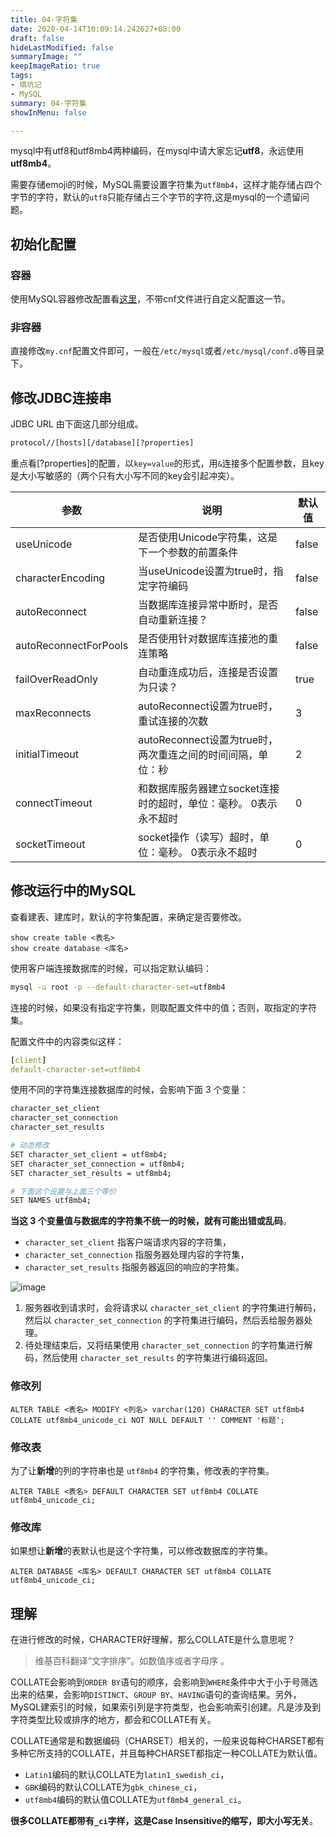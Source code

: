 ```yaml
---
title: 04-字符集
date: 2020-04-14T10:09:14.242627+08:00
draft: false
hideLastModified: false
summaryImage: ""
keepImageRatio: true
tags:
- 填坑记
- MySQL
summary: 04-字符集
showInMenu: false

---
```


mysql中有utf8和utf8mb4两种编码，在mysql中请大家忘记**utf8**，永远使用**utf8mb4**。

需要存储emoji的时候，MySQL需要设置字符集为`utf8mb4`，这样才能存储占四个字节的字符，默认的`utf8`只能存储占三个字节的字符,这是mysql的一个遗留问题。

## 初始化配置

### 容器

使用MySQL容器修改配置看[这里](../05-mysql容器配置/)，不带cnf文件进行自定义配置这一节。

### 非容器

直接修改`my.cnf`配置文件即可，一般在`/etc/mysql`或者`/etc/mysql/conf.d`等目录下。

## 修改JDBC连接串

JDBC URL 由下面这几部分组成。

```bash
protocol//[hosts][/database][?properties]
```

重点看[?properties]的配置，以`key=value`的形式，用`&`连接多个配置参数，且key是大小写敏感的（两个只有大小写不同的key会引起冲突）。

|参数|说明|默认值|
|---|---|---|
|useUnicode|是否使用Unicode字符集，这是下一个参数的前置条件|false|
|characterEncoding|当useUnicode设置为true时，指定字符编码|false|
|autoReconnect|当数据库连接异常中断时，是否自动重新连接？|false|
|autoReconnectForPools|是否使用针对数据库连接池的重连策略|false|
|failOverReadOnly|自动重连成功后，连接是否设置为只读？|true|
|maxReconnects|autoReconnect设置为true时，重试连接的次数|3|
|initialTimeout|autoReconnect设置为true时，两次重连之间的时间间隔，单位：秒|2|
|connectTimeout|和数据库服务器建立socket连接时的超时，单位：毫秒。 0表示永不超时|0|
|socketTimeout|socket操作（读写）超时，单位：毫秒。 0表示永不超时|0|

## 修改运行中的MySQL

查看建表、建库时，默认的字符集配置，来确定是否要修改。

```mysql
show create table <表名>
show create database <库名>
```

使用客户端连接数据库的时候，可以指定默认编码：

```bash
mysql -u root -p --default-character-set=utf8mb4
```

连接的时候，如果没有指定字符集，则取配置文件中的值；否则，取指定的字符集。

配置文件中的内容类似这样：

```yaml
[client]
default-character-set=utf8mb4
```

使用不同的字符集连接数据库的时候，会影响下面 3 个变量：

```bash
character_set_client
character_set_connection
character_set_results

# 动态修改
SET character_set_client = utf8mb4;
SET character_set_connection = utf8mb4;
SET character_set_results = utf8mb4;

# 下面这个设置与上面三个等价
SET NAMES utf8mb4;

```

**当这 3 个变量值与数据库的字符集不统一的时候，就有可能出错或乱码**。

- `character_set_client` 指客户端请求内容的字符集，
- `character_set_connection` 指服务器处理内容的字符集，
- `character_set_results` 指服务器返回的响应的字符集。

![image](../../images/mysql-charset.png)

1. 服务器收到请求时，会将请求以 `character_set_client` 的字符集进行解码，然后以 `character_set_connection` 的字符集进行编码，然后丢给服务器处理。
2. 待处理结束后，又将结果使用 `character_set_connection` 的字符集进行解码，然后使用 `character_set_results` 的字符集进行编码返回。

### 修改列

```mysql
ALTER TABLE <表名> MODIFY <列名> varchar(120) CHARACTER SET utf8mb4 COLLATE utf8mb4_unicode_ci NOT NULL DEFAULT '' COMMENT '标题';
```

### 修改表

为了让**新增**的列的字符串也是 `utf8mb4` 的字符集，修改表的字符集。

```mysql
ALTER TABLE <表名> DEFAULT CHARACTER SET utf8mb4 COLLATE utf8mb4_unicode_ci;
```

### 修改库

如果想让**新增**的表默认也是这个字符集，可以修改数据库的字符集。

```mysql
ALTER DATABASE <库名> DEFAULT CHARACTER SET utf8mb4 COLLATE utf8mb4_unicode_ci;
```

## 理解

在进行修改的时候，CHARACTER好理解，那么COLLATE是什么意思呢？

> 维基百科翻译“文字排序”。如数值序或者字母序 。

COLLATE会影响到`ORDER BY`语句的顺序，会影响到`WHERE`条件中大于小于号筛选出来的结果，会影响`DISTINCT`、`GROUP BY`、`HAVING`语句的查询结果。另外，MySQL建索引的时候，如果索引列是字符类型，也会影响索引创建。凡是涉及到字符类型比较或排序的地方，都会和COLLATE有关。

COLLATE通常是和数据编码（CHARSET）相关的，一般来说每种CHARSET都有多种它所支持的COLLATE，并且每种CHARSET都指定一种COLLATE为默认值。

- `Latin1`编码的默认COLLATE为`latin1_swedish_ci`，
- `GBK`编码的默认COLLATE为`gbk_chinese_ci`，
- `utf8mb4`编码的默认值COLLATE为`utf8mb4_general_ci`。

**很多COLLATE都带有`_ci`字样，这是Case Insensitive的缩写，即大小写无关**。
